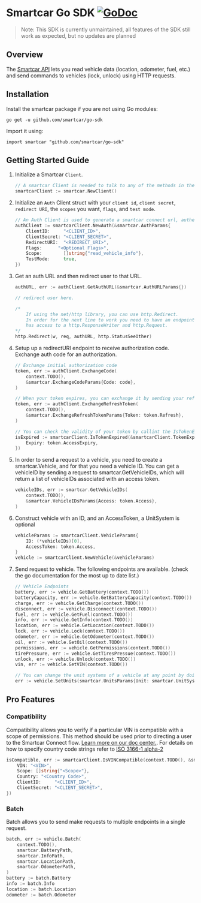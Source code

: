 # Smartcar Go SDK [![GoDoc](http://img.shields.io/badge/godoc-reference-blue.svg)](http://godoc.org/github.com/smartcar/go-sdk)

> Note: This SDK is currently unmaintained, all features of the SDK still work as expected, but no updates are planned

## Overview

The [Smartcar API](https://smartcar.com/docs) lets you read vehicle data (location, odometer, fuel, etc.) and send commands to vehicles (lock, unlock) using HTTP requests.

## Installation
Install the smartcar package if you are not using Go modules:
```
go get -u github.com/smartcar/go-sdk
```
Import it using:
```
import smartcar "github.com/smartcar/go-sdk"
```

## Getting Started Guide

1. Initialize a Smartcar `Client`.

	```go
	// A smartcar Client is needed to talk to any of the methods in the SDK
	smartcarClient := smartcar.NewClient()
	```

1. Initialize an `Auth` Client struct with your `client id`, `client secret`, `redirect URI`, the `scopes` you want, `flags`, and `test mode`.

	```go
	// An Auth Client is used to generate a smartcar connect url, authenticate with smartcar, and check compatibility
	authClient := smartcarClient.NewAuth(&smartcar.AuthParams{
		ClientID:     "<CLIENT_ID>",
		ClientSecret: "<CLIENT_SECRET>",
		RedirectURI:  "<REDIRECT_URI>",
		Flags:      "<Optional Flags>",
		Scope:        []string{"read_vehicle_info"},
		TestMode:     true,
	})
	```

1. Get an auth URL and then redirect user to that URL.

	```go
	authURL, err := authClient.GetAuthURL(&smartcar.AuthURLParams{})

	// redirect user here.

	/*
		If using the net/http library, you can use http.Redirect.
		In order for the next line to work you need to have an endpoint that
		has access to a http.ResponseWriter and http.Request.
	*/
	http.Redirect(w, req, authURL, http.StatusSeeOther)
	```

1. Setup up a redirectURI endpoint to receive authorization code. Exchange auth code for an authorization.

	```go
	// Exchange initial authorization code
	token, err := authClient.ExchangeCode(
		context.TODO(),
		&smartcar.ExchangeCodeParams{Code: code},
	)

	// When your token expires, you can exchange it by sending your refresh token for continued access.
	token, err := authClient.ExchangeRefreshToken(
		context.TODO(),
		&smartcar.ExchangeRefreshTokenParams{Token: token.Refresh},
	)

	// You can check the validity of your token by callint the IsTokenExpired method
	isExpired := smartcarClient.IsTokenExpired(&smartcarClient.TokenExpiredParams{
		Expiry: token.AccessExpiry,
	})
	```

1. In order to send a request to a vehicle, you need to create a smartcar.Vehicle, and for that you need a vehicle ID. You can get a vehicleID by sending a request to smartcar.GetVehicleIDs, which will return a list of vehicleIDs associated with an access token.

	```go
	vehicleIDs, err := smartcar.GetVehicleIDs(
		context.TODO(),
		&smartcar.VehicleIDsParams{Access: token.Access},
	)
	```

1. Construct vehicle with an ID, and an AccessToken, a UnitSystem is optional

	```go
	vehicleParams := smartcarClient.VehicleParams{
		ID: (*vehicleIDs)[0],
		AccessToken: token.Access,
	}
	vehicle := smartcarClient.NewVehicle(&vehicleParams)
	```

1. Send request to vehicle. The following endpoints are available. (check the go documentation for the most up to date list.)

	```go
	// Vehicle Endpoints
	battery, err := vehicle.GetBattery(context.TODO())
	batteryCapacity, err := vehicle.GetBatteryCapacity(context.TODO())
	charge, err := vehicle.GetCharge(context.TODO())
	disconnect, err := vehicle.Disconnect(context.TODO())
	fuel, err := vehicle.GetFuel(context.TODO())
	info, err := vehicle.GetInfo(context.TODO())
	location, err := vehicle.GetLocation(context.TODO())
	lock, err := vehicle.Lock(context.TODO())
	odometer, err := vehicle.GetOdometer(context.TODO())
	oil, err := vehicle.GetOil(context.TODO())
	permissions, err := vehicle.GetPermissions(context.TODO())
	tirePressure, err := vehicle.GetTiresPressue(context.TODO())
	unlock, err := vehicle.Unlock(context.TODO())
	vin, err := vehicle.GetVIN(context.TODO())

	// You can change the unit systems of a vehicle at any point by doing.
	err := vehicle.SetUnits(smartcar.UnitsParams{Unit: smartcar.UnitSystemMetric})
	```

## Pro Features

### Compatibility
Compatibility allows you to verify if a particular VIN is compatible with a scope of permissions. This method should be used prior to directing a user to the Smartcar Connect flow. [Learn more on our doc center.](https://smartcar.com/docs/connect-pro/connect-compatibility/). For details on how to specify country code strings refer to [ISO 3166-1 alpha-2](https://en.wikipedia.org/wiki/ISO_3166-1_alpha-2)
```go
isCompatible, err := smartcarClient.IsVINCompatible(context.TODO(), &smartcar.VINCompatibleParams{
	VIN: "<VIN>",
	Scope: []string{"<Scope>"},
	Country: "<Country Code>",
	ClientID:     "<CLIENT_ID>",
	ClientSecret: "<CLIENT_SECRET>",
})
```

### Batch
Batch allows you to send make requests to multiple endpoints in a single request.
```go
batch, err := vehicle.Batch(
	context.TODO(),
	smartcar.BatteryPath,
	smartcar.InfoPath,
	smartcar.LocationPath,
	smartcar.OdometerPath,
)
battery := batch.Battery
info := batch.Info
location := batch.Location
odometer := batch.Odometer
```
